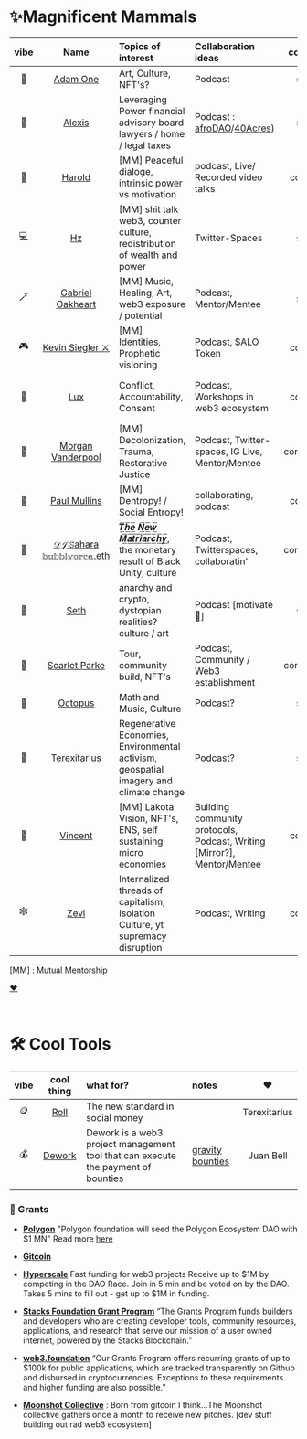 # ✨Magnificent Mammals 

| vibe | Name      | Topics of interest | Collaboration ideas | consent| 📅 | Notes |
|:---: | :---:        |    :----   | :--- | :---: | :--: | :---|
|🎨| [Adam One](adam.md)  | Art, Culture, NFT's? | Podcast | seek | 12.25.22 | Prophetic Art |
|🧠| [Alexis](alexis.md)  |Leveraging Power financial advisory board lawyers / home / legal taxes | Podcast : [afroDAO]()/[40Acres]()) | seek | observed 1.3.22 | Black empowerment! |
|💜| [Harold](harold.md) | [MM] Peaceful dialoge, intrinsic power vs motivation | podcast, Live/ Recorded video talks| confirm | 1.3.22 | awakening indigenous modes of thinking |
|💻| [Hz](hz.md) | [MM] shit talk web3, counter culture, redistribution of wealth and power | Twitter-Spaces  | seek | 1.3.22 | stacks advocacy program |
|🪄| [Gabriel Oakheart](Gabriel.md)  | [MM] Music, Healing, Art, web3 exposure / potential  | Podcast, Mentor/Mentee| seek | 1.4.22 | |
|🎮| [Kevin Siegler ⚔️](kevin.md.md)  | [MM] Identities, Prophetic visioning | Podcast, $ALO Token | confirm | 12.22.21 | |
|💎| [Lux](lux.md)  | Conflict, Accountability, Consent | Podcast, Workshops in web3 ecosystem | confirm | 12.22.21 | 1:1 draft forum proposals for workshops |
|🍄| [Morgan Vanderpool](morganicMovement.md) | [MM] Decolonization, Trauma, Restorative Justice | Podcast, Twitter-spaces, IG Live, Mentor/Mentee | consented | 1.6/7.22 |Schedule Instagram / talk Queer retreat |
|👾| [Paul Mullins](paul.md) | [MM] Dentropy! / Social Entropy! | collaborating, podcast | confirm| 1.5.22 | create profile |
|🚀| [𝒟𝒥 𝕊ahara 𝕓𝕦𝕓𝕓𝕝𝕪𝕠𝕣𝕔𝕒.eth](Sahara.md) | 𝑻̲̅𝒉̲̅𝒆̲̅ 𝑵̲̅𝒆̲̅𝒘̲̅ 𝑴̲̅𝒂̲̅𝒕̲̅𝒓̲̅𝒊̲̅𝒂̲̅𝒓̲̅𝒄̲̅𝒉̲̅𝒚̲̅, the monetary result of Black Unity, culture | Podcast, Twitterspaces, collaboratin'| consented | 1.1.22 |[create profile] | 
|🎨| [Seth](seth.md) | anarchy and crypto, dystopian realities? culture / art | Podcast [motivate 🎨] | seek |1.4.22 |  |
|🚀| [Scarlet Parke](scarletParke.md)  | Tour, community build, NFT's | Podcast, Community / Web3 establishment | consented | 1.6.22 | create profile  |
|🎼 | [Octopus](octopus.md)  | Math and Music, Culture | Podcast? | seek | 1.7.22 | |
|🌳| [Terexitarius](terexitarius.md) | Regenerative Economies, Environmental activism, geospatial imagery and climate change | Podcast? | seek |1.4.22| rebranding >[Akorn](https://twitter.com/AkornMarket) |
|🚀| [Vincent](vincent.md)  | [MM] Lakota Vision, NFT's, ENS, self sustaining micro economies | Building community protocols, Podcast, Writing [Mirror?], Mentor/Mentee| confirm | daily 🤓 | [NFTHack](https://nfthack.ethglobal.co/) Jan 14-16th |
|🕸️| [Zevi](zevi.md) | Internalized threads of capitalism, Isolation Culture, yt supremacy disruption  | Podcast, Writing | confirm | 1.5.22 | conflict/care in SC community | 

[MM] : Mutual Mentorship

[❤️](https://miro.com/app/board/uXjVOZg1NW8=/?invite_link_id=305437653084)

<br>

# 🛠️ Cool Tools
| vibe | cool thing     | what for? | notes |❤️|
|:---: | :---: | :---- | :--- | :---: |
|🪙| [Roll]( https://tryroll.com/) | The new standard in social money | | Terexitarius |
|💰| [Dework](https://dework.xyz/o/gravity-dao-4UHhckKWxf8whABj2pY8mV)| Dework is a web3 project management tool that can execute the payment of bounties| [gravity bounties]() | Juan Bell |
||||||



### 📌 Grants 
+ [**Polygon**](https://forum.polygon.technology/c/grants/11) "Polygon foundation will seed the Polygon Ecosystem DAO with $1 MN"
Read more [here](https://forum.polygon.technology/t/polygon-foundation-will-seed-the-polygon-ecosystem-dao-with-1-mn/328)

+ [**Gitcoin**](https://gitcoin.co/grants)

+ [**Hyperscale**](https://www.hyperscalefund.com/) Fast funding for web3 projects
Receive up to $1M by competing in the DAO Race. Join in 5 min and be voted on by the DAO. Takes 5 mins to fill out - get up to $1M in funding. 

+ [**Stacks Foundation Grant Program**](https://stacks.org/grants) “The Grants Program funds builders and developers who are creating developer tools, community resources, applications, and research that serve our mission of a user owned internet, powered by the Stacks Blockchain.”

+ [**web3.foundation**]( https://web3.foundation/grants/) “Our Grants Program offers recurring grants of up to $100k for public applications, which are tracked transparently on Github and disbursed in cryptocurrencies. Exceptions to these requirements and higher funding are also possible.”

+ [**Moonshot Collective**](https://moonshotcollective.space/) : Born from gitcoin I think…The Moonshot collective gathers once a month to receive new pitches. [dev stuff building out rad web3 ecosystem]
